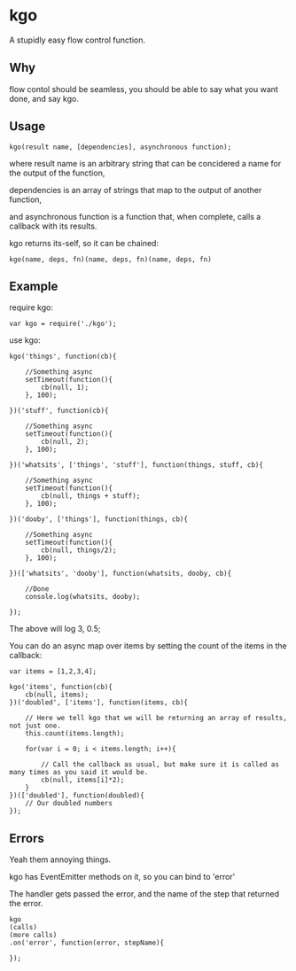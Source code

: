 kgo
===

A stupidly easy flow control function.

## Why

flow contol should be seamless, you should be able to say what you want done, and say kgo.

## Usage

    kgo(result name, [dependencies], asynchronous function);

where result name is an arbitrary string that can be concidered a name for the output of the function,

dependencies is an array of strings that map to the output of another function,

and asynchronous function is a function that, when complete, calls a callback with its results.

kgo returns its-self, so it can be chained:

    kgo(name, deps, fn)(name, deps, fn)(name, deps, fn)

## Example

require kgo:

    var kgo = require('./kgo');

use kgo:

    kgo('things', function(cb){

        //Something async
        setTimeout(function(){
            cb(null, 1);
        }, 100);

    })('stuff', function(cb){

        //Something async
        setTimeout(function(){
            cb(null, 2);
        }, 100);

    })('whatsits', ['things', 'stuff'], function(things, stuff, cb){

        //Something async
        setTimeout(function(){
            cb(null, things + stuff);
        }, 100);

    })('dooby', ['things'], function(things, cb){

        //Something async
        setTimeout(function(){
            cb(null, things/2);
        }, 100);

    })(['whatsits', 'dooby'], function(whatsits, dooby, cb){

        //Done
        console.log(whatsits, dooby);

    });

The above will log 3, 0.5;

You can do an async map over items by setting the count of the items in the callback:

    var items = [1,2,3,4];

    kgo('items', function(cb){
        cb(null, items);
    })('doubled', ['items'], function(items, cb){

        // Here we tell kgo that we will be returning an array of results, not just one.
        this.count(items.length);

        for(var i = 0; i < items.length; i++){

            // Call the callback as usual, but make sure it is called as many times as you said it would be.
            cb(null, items[i]*2);
        }
    })(['doubled'], function(doubled){
        // Our doubled numbers
    });

## Errors

Yeah them annoying things.

kgo has EventEmitter methods on it, so you can bind to 'error'

The handler gets passed the error, and the name of the step that returned the error.

    kgo
    (calls)
    (more calls)
    .on('error', function(error, stepName){

    });